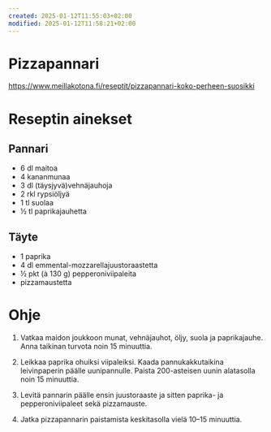 ```yaml
---
created: 2025-01-12T11:55:03+02:00
modified: 2025-01-12T11:58:21+02:00
---
```


# Pizzapannari

https://www.meillakotona.fi/reseptit/pizzapannari-koko-perheen-suosikki

# Reseptin ainekset

## Pannari
- 6 dl maitoa
- 4 kananmunaa
- 3 dl (täysjyvä)vehnäjauhoja
- 2 rkl rypsiöljyä
- 1 tl suolaa
- ½ tl paprikajauhetta

## Täyte
- 1 paprika
- 4 dl emmental-mozzarellajuustoraastetta
- ½ pkt (à 130 g) pepperoniviipaleita
- pizzamaustetta

# Ohje

1. Vatkaa maidon joukkoon munat, vehnäjauhot, öljy, suola ja paprikajauhe. Anna taikinan turvota noin 15 minuuttia.

1. Leikkaa paprika ohuiksi viipaleiksi. Kaada pannukakkutaikina leivinpaperin päälle uunipannulle. Paista 200-asteisen uunin alatasolla noin 15 minuuttia.

1. Levitä pannarin päälle ensin juustoraaste ja sitten paprika- ja pepperoniviipaleet sekä pizzamauste. 

1. Jatka pizzapannarin paistamista keskitasolla vielä 10–15 minuuttia.
